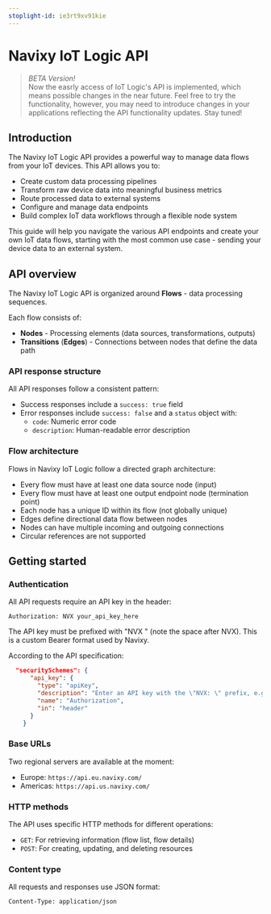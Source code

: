 ```yaml
---
stoplight-id: ie3rt9xv91kie
---
```


# Navixy IoT Logic API

<!-- theme: warning -->
> *BETA Version!* <br>
>Now the easrly access of IoT Logic's API is implemented, which means possible changes in the near future. Feel free to try the functionality, however, you may need to introduce changes in your applications reflecting the API functionality updates. Stay tuned! 

## Introduction

The Navixy IoT Logic API provides a powerful way to manage data flows from your IoT devices. This API allows you to:

- Create custom data processing pipelines
- Transform raw device data into meaningful business metrics
- Route processed data to external systems 
- Configure and manage data endpoints
- Build complex IoT data workflows through a flexible node system

This guide will help you navigate the various API endpoints and create your own IoT data flows, starting with the most common use case - sending your device data to an external system.

## API overview

The Navixy IoT Logic API is organized around **Flows** - data processing sequences.

Each flow consists of:
- **Nodes** - Processing elements (data sources, transformations, outputs)
- **Transitions** (**Edges**) - Connections between nodes that define the data path

### API response structure

All API responses follow a consistent pattern:

* Success responses include a `success: true` field
* Error responses include `success: false` and a `status` object with:
  * `code`: Numeric error code
  * `description`: Human-readable error description

### Flow architecture

Flows in Navixy IoT Logic follow a directed graph architecture:

* Every flow must have at least one data source node (input)
* Every flow must have at least one output endpoint node (termination point)
* Each node has a unique ID within its flow (not globally unique)
* Edges define directional data flow between nodes
* Nodes can have multiple incoming and outgoing connections
* Circular references are not supported

## Getting started

### Authentication

All API requests require an API key in the header:

```
Authorization: NVX your_api_key_here
```

The API key must be prefixed with "NVX " (note the space after NVX). This is a custom Bearer format used by Navixy.

According to the API specification:

```json
  "securitySchemes": {
      "api_key": {
        "type": "apiKey",
        "description": "Enter an API key with the \"NVX: \" prefix, e.g. \"NVX 123456abcdefg\"",
        "name": "Authorization",
        "in": "header"
      }
    }
```

### Base URLs

Two regional servers are available at the moment:
- Europe: `https://api.eu.navixy.com/`
- Americas: `https://api.us.navixy.com/`

### HTTP methods

The API uses specific HTTP methods for different operations:
- `GET`: For retrieving information (flow list, flow details)
- `POST`: For creating, updating, and deleting resources

### Content type

All requests and responses use JSON format:
```
Content-Type: application/json
```
